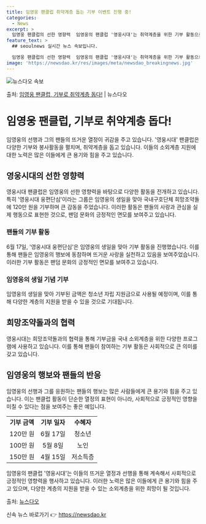 ```yaml
---
title: 임영웅 팬클럽 취약계층 돕는 기부 이벤트 진행 중!
categories:
  - News
excerpt: >
  임영웅 팬클럽의 선한 영향력  임영웅의 팬클럽 '영웅시대'는 취약계층을 위한 기부 활동으로 주목받고 있습니다…
feature_text: >
  ## seoulnews 실시간 뉴스 속보입니다.

  임영웅 팬클럽의 선한 영향력  임영웅의 팬클럽 '영웅시대'는 취약계층을 위한 기부 활동으로 주목받고 있습니다…
image: 'https://newsdao.kr/res/images/meta/newsdao_breakingnews.jpg'
---
```


![뉴스다오 속보](https://newsdao.kr/res/images/meta/newsdao_breakingnews.jpg)

<p>출처: <a href="https://newsdao.kr/4395" rel="dofollow">임영웅 팬클럽, 기부로 취약계층 돕다!</a> | 뉴스다오</p>

<h1>임영웅 팬클럽, 기부로 취약계층 돕다!</h1>
<p data-ke-size="size16">임영웅의 선행과 그의 팬들의 뜨거운 열정이 귀감을 주고 있습니다. '영웅시대' 팬클럽은 다양한 기부와 봉사활동을 펼치며, 취약계층을 돕고 있습니다. 이들의 소외계층 지원에 대한 노력은 많은 이들에게 큰 용기와 힘을 주고 있습니다.</p>
<h2 data-ke-size="size26">영웅시대의 선한 영향력</h2>
<p data-ke-size="size16">영웅시대 팬클럽은 임영웅의 선한 영향력을 바탕으로 다양한 활동을 전개하고 있습니다. 특히 '영웅시대 웅편단심'이라는 그룹은 임영웅의 생일을 맞아 국내구호단체 희망조약돌에 120만 원을 기부하며 큰 감동을 주었습니다. 이러한 활동은 팬들의 사랑과 관심을 실제 행동으로 표현한 것으로, 팬덤 문화의 긍정적인 면모를 보여주고 있습니다.</p>
<h3>팬들의 기부 활동</h3>
<p data-ke-size="size16">6월 17일, '영웅시대 웅편단심'은 임영웅의 생일을 맞아 기부 활동을 진행했습니다. 이를 통해 팬들은 임영웅의 행보에 동참하며 뜨거운 사랑을 실천하고 있음을 보여주었습니다. 이러한 기부 활동은 팬덤 문화의 긍정적인 면모를 보여주고 있습니다.</p>
<h3>임영웅의 생일 기념 기부</h3>
<p data-ke-size="size16">임영웅의 생일을 맞아 기부된 금액은 청소년 자립 지원금으로 사용될 예정이며, 이를 통해 다양한 계층의 지원을 받을 수 있을 것으로 기대됩니다.</p>
<h2 data-ke-size="size26">희망조약돌과의 협력</h2>
<p data-ke-size="size16">영웅시대는 희망조약돌과의 협력을 통해 기부금을 국내 소외계층을 위한 다양한 프로그램에 사용하고 있습니다. 이를 통해 팬들이 참여하는 기부 활동은 사회적으로 큰 의미를 갖고 있습니다.</p>
<h2 data-ke-size="size26">임영웅의 행보와 팬들의 반응</h2>
<p data-ke-size="size16">임영웅의 선행과 그를 응원하는 팬들의 행보는 많은 사람들에게 큰 용기와 힘을 주고 있습니다. 이는 팬클럽 활동이 단순한 열정의 표현이 아니라, 사회적으로 긍정적인 영향을 미칠 수 있다는 점을 보여주는 좋은 예입니다.</p>
<table>
	<tr>
		<td style="text-align: center; height: 17px;"><b>기부 금액</b></td>
		<td style="text-align: center; height: 17px;"><b>기부 일자</b></td>
		<td style="text-align: center; height: 17px;"><b>수혜자</b></td>
	</tr>
	<tr>
		<td style="text-align: center; height: 17px;">120만 원</td>
		<td style="text-align: center; height: 17px;">6월 17일</td>
		<td style="text-align: center; height: 17px;">청소년</td>
	</tr>
	<tr>
		<td style="text-align: center; height: 17px;">100만 원</td>
		<td style="text-align: center; height: 17px;">5월 8일</td>
		<td style="text-align: center; height: 17px;">노인</td>
	</tr>
	<tr>
		<td style="text-align: center; height: 17px;">150만 원</td>
		<td style="text-align: center; height: 17px;">4월 15일</td>
		<td style="text-align: center; height: 17px;">저소득층</td>
	</tr>
</table>
<p data-ke-size="size16">임영웅의 팬클럽 '영웅시대'는 이들의 뜨거운 열정과 선행을 통해 계속해서 사회적으로 긍정적인 영향력을 행사하고 있습니다. 이러한 노력은 많은 이들에게 큰 용기와 힘을 주고 있으며, 다양한 계층의 지원을 받을 수 있는 소외계층을 위한 희망이 될 것입니다.</p>
<p data-ke-size="size16">출처: <a href="https://newsdao.kr/4395">뉴스다오</a></p> 

신속 뉴스 바로가기 👉 <a href="https://newsdao.kr" rel="dofollow">https://newsdao.kr</a>


